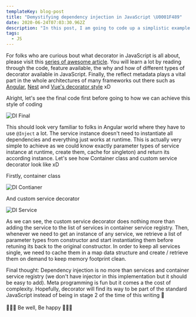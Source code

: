 ```yaml
---
templateKey: blog-post
title: "Demystifying dependency injection in JavaScript \U0001F489"
date: 2020-06-24T07:03:30.962Z
description: "In this post, I am going to code up a simplistic example of dependency injection pattern to show how other frameworks out there provide their magic out of this stunning feature of the language. Let's go \U0001F60E"
tags:
  - JS
---
```

For folks who are curious bout what decorator in JavaScript is all about, please visit this [series of awesome article](http://blog.wolksoftware.com/decorators-reflection-javascript-typescript). You will learn a lot by reading through the code, feature available, the why and how of different types of decorator available in JavaScript. Finally, the reflect metadata plays a vital part in the whole architectures of many frameworks out there such as [Angular](https://angular.io/), [Nest](https://nestjs.com/) and [Vue's decorator style](https://github.com/vuejs/vue-class-component) xD



Alright, let's see the final code first before going to how we can achieve this style of coding

![DI Final](/img/di-final.png "DI Final")

This should look very familiar to folks in Angular world where they have to use `@Inject` a lot. The service instance doesn't need to instantiate all dependencies and everything just works at runtime. This is actually very simple to achieve as we could know exactly parameter types of service instance at runtime, create them, cache for singleton) and return its according instance. Let's see how Container class and custom service decorator look like xD



Firstly, container class

![DI Contianer](/img/di-container.png "DI Contianer")



And custom service decorator

![DI Service](/img/di-service.png "DI Service")

As we can see, the custom service decorator does nothing more than adding the service to the list of services in container service registry. Then, whenever we need to get an instance of any service, we retrieve a list of parameter types from constructor and start instantiating them before retuning its back to the original constructor. In order to keep all services single, we need to cache them in a map data structure and create / retrieve them on demand to keep memory footprint clean.



Final thought: Dependency injection is no more than services and container service registry (we don't have injector in this implementation but it should be easy to add). Meta programming is fun but it comes a the cost of complexity. Hopefully, decorator will find its way to be part of the standard JavaScript instead of being in stage 2 of the time of this writing 😬\
\
🎉🎉🎉 Be well, Be happy 🎉🎉🎉
